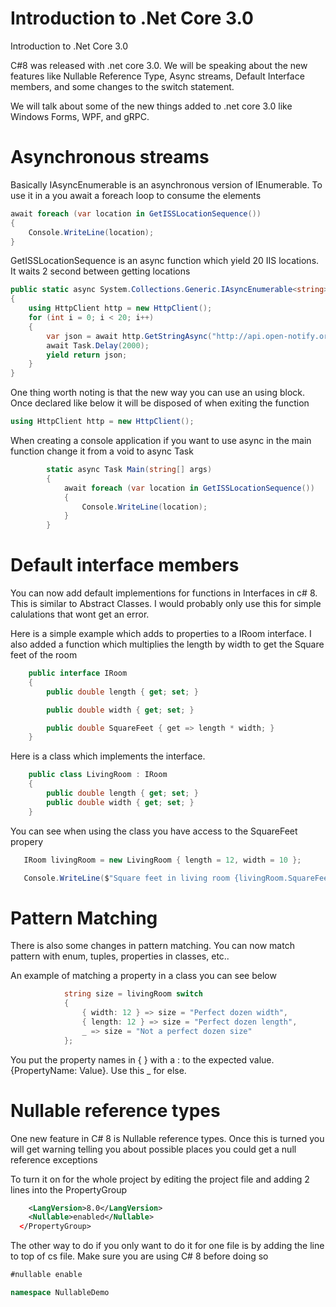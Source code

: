 # Introduction to .Net Core 3.0
Introduction to .Net Core 3.0

C#8 was released with .net core 3.0. We will be speaking about the new features like Nullable Reference Type, Async streams, Default Interface members, and some changes to the switch statement.

We will talk about some of the new things added to .net core 3.0 like Windows Forms, WPF, and gRPC.


# Asynchronous streams

Basically IAsyncEnumerable<T> is an asynchronous version of IEnumerable<T>.   To use it in a you await a foreach loop to consume the elements

```cs
await foreach (var location in GetISSLocationSequence())
{
    Console.WriteLine(location);
}
```

GetISSLocationSequence is an async function which yield 20 IIS locations.  
It waits 2 second between getting locations

```cs
public static async System.Collections.Generic.IAsyncEnumerable<string> GetISSLocationSequence()
{
    using HttpClient http = new HttpClient();
    for (int i = 0; i < 20; i++)
    {
        var json = await http.GetStringAsync("http://api.open-notify.org/iss-now.json");
        await Task.Delay(2000);
        yield return json;
    }
}
```
      
One thing worth noting is that the new way you can use an using block.  Once declared like below it will be disposed of when exiting the function

```cs
using HttpClient http = new HttpClient();
```


When creating a console application if you want to use async in the main function change it from a void to async Task

```cs
        static async Task Main(string[] args)
        {
            await foreach (var location in GetISSLocationSequence())
            {
                Console.WriteLine(location);
            }
        }
```


# Default interface members

You can now add default implementions for functions in Interfaces in c# 8.   This is similar to Abstract Classes.  I would probably only use this for simple calulations that wont get an error.

Here is a simple example which adds to properties to a IRoom interface.  I also added a function which multiplies the length by width to get the Square feet of the room

```cs
    public interface IRoom
    {
        public double length { get; set; }

        public double width { get; set; }

        public double SquareFeet { get => length * width; }
    }
```

Here is a class which implements the interface.

```cs
    public class LivingRoom : IRoom
    {
        public double length { get; set; }
        public double width { get; set; }
    }
```

You can see when using the class you have access to the SquareFeet propery

```cs
   IRoom livingRoom = new LivingRoom { length = 12, width = 10 }; 

   Console.WriteLine($"Square feet in living room {livingRoom.SquareFeet}");
```

# Pattern Matching

There is also some changes in pattern matching.  You can now match pattern with enum, tuples, properties in classes, etc..

An example of matching a property in a class you can see below


```cs
            string size = livingRoom switch
            {
                { width: 12 } => size = "Perfect dozen width",
                { length: 12 } => size = "Perfect dozen length",
                _ => size = "Not a perfect dozen size"
            };
```

You put the property names in { } with a : to the expected value.  {PropertyName: Value}.   Use this _ for else.


# Nullable reference types

One new feature in C# 8 is Nullable reference types.   Once this is turned you will get warning telling you about possible places you could get a null reference exceptions

To turn it on for the whole project by editing the project file and adding 2 lines into the PropertyGroup

```xml
    <LangVersion>8.0</LangVersion>
    <Nullable>enabled</Nullable>
  </PropertyGroup>
```

The other way to do if you only want to do it for one file is by adding the line to top of cs file.  Make sure you are using C# 8 before doing so

```cs
#nullable enable

namespace NullableDemo
```

